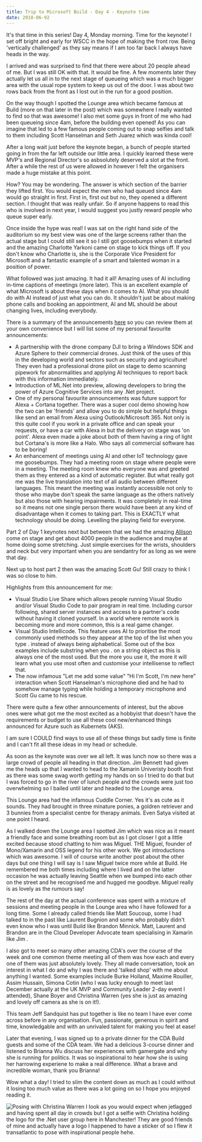 ```yaml
--- 
title: Trip to Microsoft Build - Day 4 - Keynote time
date: 2018-06-92
---
```


It's that time in this series! Day 4, Monday morning. Time for the keynote! I set off bright and early for WSCC in the hope of making the front row. Being 'vertically challenged' as they say means if I am too far back I always have heads in the way.

I arrived and was surprised to find that there were about 20 people ahead of me. But I was still OK with that. It would be fine. A few moments later they actually let us all in to the next stage of queueing which was a much bigger area with the usual rope system to keep us out of the door. I was about two rows back from the front as I lost out in the run for a good position.

On the way though I spotted the Lounge area which became famous at Build (more on that later in the post) which was somewhere I really wanted to find so that was awesome! I also met some guys in front of me who had been queueing since 4am, before the building even opened! As you can imagine that led to a few famous people coming out to snap selfies and talk to them including Scott Hanselman and Seth Juarez which was kinda cool!

After a long wait just before the keynote began, a bunch of people started going in from the far left outside our little area. I quickly learned these were MVP's and Regional Director's so asbsolutely deserved a slot at the front. After a while the rest of us were allowed in however I felt the organisers made a huge mistake at this point.

How? You may be wondering. The answer is which section of the barrier they lifted first. You would expect the men who had queued since 4am would go straight in first. First in, first out but no, they opened a different section. I thought that was really unfair. So if anyone happens to read this who is involved in next year, I would suggest you justly reward people who queue super early.

Once inside the hype was real! I was sat on the right hand side of the auditorium so my best view was one of the large screens rather than the actual stage but I could still see it so I still got goosebumps when it started and the amazing Charlotte Yarkoni came on stage to kick things off. If you don't know who Charlotte is, she is the Corporate Vice President for Microsoft and a fantastic example of a smart and talented woman in a position of power.

What followed was just amazing. It had it all! Amazing uses of AI including in-time captions of meetings (more later). This is an excellent example of what Microsoft is about these days when it comes to AI. What you should do with AI instead of just what you can do. It shouldn't just be about making phone calls and booking an appointment, AI and ML should be about changing lives, including everybody.

There is a summary of the announcements [here](https://rencore.com/blog/recap-announcements-microsoft-build-2018-day-1-keynote/) so you can review them at your own convenience but I will list some of my personal favourite announcements:

- A partnership with the drone company DJI to bring a Windows SDK and Azure Sphere to their commercial drones. Just think of the uses of this in the developing world and sectors such as security and agriculture! They even had a professional drone pilot on stage to demo scanning pipework for abnormalities and applying AI techniques to report back with this information immediately.
- Introduction of ML.Net into preview, allowing developers to bring the power of Azure Cognitive Services into any .Net project.
- One of my personal favourite announcements was future support for Alexa + Cortana together. There was a super cool demo showing how the two can be 'friends' and allow you to do simple but helpful things like send an email from Alexa using Outlook/Microsoft 365. Not only is this quite cool if you work in a private office and can speak your requests, or have a car with Alexa in but the delivery on stage was 'on point'. Alexa even made a joke about both of them having a ring of light but Cortana's is more like a Halo. Who says all commercial software has to be boring!
- An enhancement of meetings using AI and other IoT technology gave me goosebumps. They had a meeting room on stage where people were in a meeting. The meeting room knew who everyone was and greeted them as they entered as a kind of automatic register. But what really got me was the live translation into text of all audio between different languages. This meant the meeting was instantly accessible not only to those who maybe don't speak the same language as the others natively but also those with hearing impairments. It was completely in real-time so it means not one single person there would have been at any kind of disadvantage when it comes to taking part. This is EXACTLY what technology should be doing. Levelling the playing field for everyone.

Part 2 of Day 1 keynotes next but between that we had the amazing [Allison](https://twitter.com/allinison) come on stage and get about 4000 people in the audience and maybe at home doing some stretching. Just simple exercises for the wrists, shoulders and neck but very important when you are sendantry for as long as we were that day.

Next up to host part 2 then was the amazing Scott Gu! Still crazy to think I was so close to him.

Highlights from this announcement for me:

- Visual Studio Live Share which allows people running Visual Studio and/or Visual Studio Code to pair program in real time. Including cursor following, shared server instances and access to a partner's code without having it cloned yourself. In a world where remote work is becoming more and more common, this is a real game changer.
- Visual Studio Intellicode. This feature uses AI to prioritise the most commonly used methods so they appear at the top of the list when you type . instead of always being alphabetical. Some out of the box examples include substring when you . on a string object as this is always one of the most used. But the more you use it, the more it will learn what you use most often and customise your intellisense to reflect that.
- The now infamous "Let me add some value" "Hi I'm Scott, I'm new here" interaction when Scott Hanselman's microphone died and he had to somehow manage typing while holding a temporary microphone and Scott Gu came to his rescue.

There were quite a few other announcements of interest, but the above ones were what got me the most excited as a hobbyist that doesn't have the requirements or budget to use all these cool new/enhanced things announced for Azure such as Kubernets (AKS).

I am sure I COULD find ways to use all of these things but sadly time is finite and I can't fit all these ideas in my head or schedule.

As soon as the keynote was over we all left. It was lunch now so there was a large crowd of people all heading in that direction. Jim Bennett had given me the heads up that I wanted to head to the Xamarin Univeristy booth first as there was some swag worth getting my hands on so I tried to do that but I was forced to go in the river of lunch people and the crowds were just too overwhelming so I bailed until later and headed to the Lounge area.

This Lounge area had the infamous Cuddle Corner. Yes it's as cute as it sounds. They had brought in three minature ponies, a goldren retriever and 3 bunnies from a specialist centre for therapy animals. Even Satya visited at one point I heard.

As I walked down the Lounge area I spotted Jim which was nice as it meant a friendly face and some breathing room but as I got closer I got a little excited because stood chatting to him was Miguel. THE Miguel, founder of Mono/Xamarin and OSS legend for his other work. We got introductions which was awesome. I will of course write another post about the other days but one thing I will say is I saw Miguel twice more while at Build. He remembered me both times including where I lived and on the latter occasion he was actually leaving Seattle when we bumped into each other on the street and he recognised me and hugged me goodbye. Miguel really is as lovely as the rumours say!

The rest of the day at the actual conference was spent with a mixture of sessions and meeting people in the Lounge area who I have followed for a long time. Some I already called friends like Matt Soucoup, some I had talked to in the past like Laurent Bugnion and some who probably didn't even know who I was until Build like Brandon Minnick. Matt, Laurent and Brandon are in the Cloud Developer Advocate team specialising in Xamarin like Jim .

I also got to meet so many other amazing CDA's over the course of the week and one common theme meeting all of them was how each and every one of them was just absolutely lovely. They all made conversation, took an interest in what I do and why I was there and 'talked shop' with me about anything I wanted. Some examples include Burke Holland, Maxime Rouiller, Assim Hussain, Simona Cotin (who I was lucky enough to meet last December actually at the UK MVP and Community Leader 2-day event I attended), Shane Boyer and Christina Warren (yes she is just as amazing and lovely off camera as she is on it!).

This team Jeff Sandquist has put together is like no team I have ever come across before in any organisation. Fun, passionate, generous in spirit and time, knowledgable and with an unrivaled talent for making you feel at ease!

Later that evening, I was signed up to a private dinner for the CDA Build guests and some of the CDA team. We had a delicious 3-course dinner and listened to Brianna Wu discuss her experiences with gamergate and why she is running for politics. It was so inspirational to hear how she is using her harrowing experiene to make a real difference. What a brave and incredible woman, thank you Brianna!

Wow what a day! I tried to slim the content down as much as I could without it losing too much value as there was a lot going on so I hope you enjoyed reading it.


![Posing with Christina Warren](../../Images/build-18/christina.jpg)
I look as you would expect when jetlagged and having spent all day in crowds but I got a selfie with Christina holding the logo for the .Net user group here in Manchester! They are good friends of mine and actually have a logo I happened to have a sticker of so I flew it transatlantic to pose with inspirational people hehe.